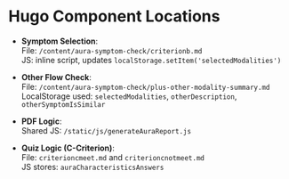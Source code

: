 # Hugo Component Locations

- **Symptom Selection**:  
  File: `/content/aura-symptom-check/criterionb.md`  
  JS: inline script, updates `localStorage.setItem('selectedModalities')`

- **Other Flow Check**:  
  File: `/content/aura-symptom-check/plus-other-modality-summary.md`  
  LocalStorage used: `selectedModalities`, `otherDescription`, `otherSymptomIsSimilar`

- **PDF Logic**:  
  Shared JS: `/static/js/generateAuraReport.js`

- **Quiz Logic (C-Criterion)**:  
  File: `criterioncmeet.md` and `criterioncnotmeet.md`  
  JS stores: `auraCharacteristicsAnswers`
